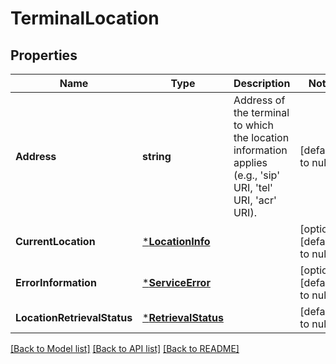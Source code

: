 # TerminalLocation

## Properties
Name | Type | Description | Notes
------------ | ------------- | ------------- | -------------
**Address** | **string** | Address of the terminal to which the location information applies (e.g., &#39;sip&#39; URI, &#39;tel&#39; URI, &#39;acr&#39; URI). | [default to null]
**CurrentLocation** | [***LocationInfo**](LocationInfo.md) |  | [optional] [default to null]
**ErrorInformation** | [***ServiceError**](ServiceError.md) |  | [optional] [default to null]
**LocationRetrievalStatus** | [***RetrievalStatus**](RetrievalStatus.md) |  | [default to null]

[[Back to Model list]](../README.md#documentation-for-models) [[Back to API list]](../README.md#documentation-for-api-endpoints) [[Back to README]](../README.md)



